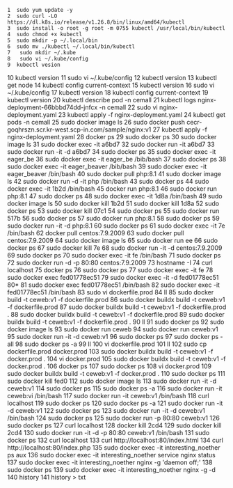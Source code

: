     1  sudo yum update -y
    2  sudo curl -LO https://dl.k8s.io/release/v1.26.8/bin/linux/amd64/kubectl
    3  sudo install -o root -g root -m 0755 kubectl /usr/local/bin/kubectl
    4  sudo chmod +x kubectl 
    5  sudo mkdir -p ~/.local/bin
    6  sudo mv ./kubectl ~/.local/bin/kubectl
    7   sudo mkdir ~/.kube
    8   sudo vi ~/.kube/config
    9  kubectl vesion
   10  kubectl version
   11   sudo vi ~/.kube/config
   12  kubectl version
   13  kubectl get node
   14  kubectl config current-context
   15  kubectl version
   16   sudo vi ~/.kube/config
   17  kubectl version
   18  kubectl config current-context
   19  kubectl version
   20  kubectl describe pod  -n cemall
   21  kubectl logs nginx-deployment-66bbbd74dd-jnfcx -n cemall
   22  sudo vi nginx-deployment.yaml 
   23  kubectl apply -f nginx-deployment.yaml 
   24  kubectl get pods -n cemall
   25  sudo docker image ls
   26  sudo docker push cecr-goqhrszn.scr.kr-west.scp-in.com/sample/nginx:v1
   27  kubectl apply -f nginx-deployment.yaml 
   28  docker ps
   29  sudo docker ps
   30  sudo docker image ls
   31  sudo docker exec -it  a6bd7
   32  sudo docker run -it a6bd7
   33  sudo docker run -it -d a6bd7
   34  sudo docker ps
   35  sudo docker exec -it eager_be
   36  sudo docker exec -it eager_be /bib/bash
   37  sudo docker ps
   38  sudo docker exec -it eager_beaver /bib/bash
   39  sudo docker exec -it eager_beaver /bin/bash
   40  sudo docker pull php:8.1
   41  sudo docker image ls
   42  sudo docker run -d -it php /bin/bash
   43  sudo docker ps
   44  sudo docker exec -it 1b2d /bin/bash
   45  docker run php:8.1
   46  sudo docker run php:8.1
   47  sudo docker ps
   48  sudo docker exec -it 1d8a /bin/bash
   49  sudo docker image ls
   50  sudo docker kill 1b2d
   51  sudo docker kill 1d8a
   52  sudo docker ps
   53  sudo docker kill 07c1
   54  sudo docker ps
   55  sudo docker run 517b
   56  sudo docker ps
   57  sudo docker run php:8.1
   58  sudo docker ps
   59  sudo docker run -it -d php:8.1
   60  sudo docker ps
   61  sudo docker exec -it 7e /bin/bash
   62  docker pull centos:7.9.2009
   63  sudo docker pull centos:7.9.2009
   64  sudo docker image ls
   65  sudo docker run ee
   66  sudo docker ps
   67  sudo docker kill 7e
   68  sudo docker run -it -d centos:7.9.2009
   69  sudo docker ps
   70  sudo docker exec -it fe /bin/bash
   71  sudo docker ps
   72  sudo docker run -d -p 80:80 centos:7.9.2009
   73  hostname -I
   74  curl localhost
   75  docker ps
   76  sudo docker ps
   77  sudo docker exec -it fe
   78  sudo docker exec fed01778ec51
   79  sudo docker exec -it -d fed01778ec51
   80* 
   81  sudo docker exec fed01778ec51 /bin/bash
   82  sudo docker exec -it fed01778ec51 /bin/bash
   83  sudo vi dockerfile.prod
   84  ll
   85  sudo docker build -t ceweb:v1 -f dockerfile.prod 
   86  sudo docker buildx build -t ceweb:v1 -f dockerfile.prod 
   87  sudo docker buildx build -t ceweb:v1 -f dockerfile.prod .
   88  sudo docker buildx build -t ceweb:v1 -f dockerfile.prod
   89  sudo docker buildx build -t ceweb:v1 -f dockerfile.prod .
   90  ll
   91  sudo docker ps
   92  sudo docker image ls
   93  sudo docker run ceweb
   94  sudo docker run ceweb:v1
   95  sudo docker run -it -d ceweb:v1
   96  sudo docker ps
   97  sudo docker ps -all
   98  sudo docker ps -a
   99  ll
  100  vi dockerfile.prod
  101  ll
  102  sudo cp dockerfile.prod docker.prod
  103  sudo docker buildx build -t ceweb:v1 -f docker.prod .
  104  vi docker.prod
  105  sudo docker buildx build -t ceweb:v1 -f docker.prod .
  106  docker ps
  107  sudo docker ps
  108  vi docker.prod
  109  sudo docker buildx build -t ceweb:v1 -f docker.prod .
  110  sudo docker ps
  111  sudo docker kill fed0
  112  sudo docker image ls
  113  sudo docker run -it -d ceweb:v1
  114  sudo docker ps
  115  sudo docker ps -a
  116  sudo docker run -it ceweb:vi /bin/bash
  117  sudo docker run -it ceweb:v1 /bin/bash
  118  curl localhost
  119  sudo docker ps
  120  sudo docker ps -a
  121  sudo docker run -it -d ceweb:v1
  122  sudo docker ps
  123  sudo docker run -it -d ceweb:v1 /bin/bash
  124  sudo docker ps
  125  sudo docker run -p 80:80 ceweb:v1
  126  sudo docker ps
  127  curl localhost
  128  docker kill 2cd4
  129  sudo docker kill 2cd4
  130  sudo docker run -it -d -p 80:80 ceweb:v1 /bin/bash
  131  sudo docker ps
  132  curl localhost
  133  curl http://localhost:80/index.html
  134  curl http://localhost:80/index.php
  135  sudo docker exec -it interesting_noether ps aux
  136  sudo docker exec -it interesting_noether service nginx status
  137  sudo docker exec -it interesting_noether nginx -g 'daemon off;'
  138  sudo docker ps
  139  sudo docker exec -it interesting_noether nginx -g -d
  140  history
  141  history > txt

